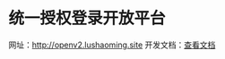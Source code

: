 # 统一授权登录开放平台
网址：<a href="http://openv2.lushaoming.site">http://openv2.lushaoming.site</a>
开发文档：<a  href="https://www.showdoc.cc/266673583622575?page_id=1521401804067384">查看文档</a>
